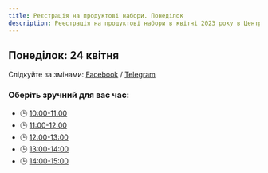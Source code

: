 ```yaml
---
title: Реєстрація на продуктові набори. Понеділок
description: Реєстрація на продуктові набори в квітні 2023 року в Центрі підтримки ВПО "24" Благодійного фонду "Шелтер Плюс" у Кривому Розі за адресою вулиця Маккейна, 24 
---
```

## Понеділок: 24 квітня

Слідкуйте за змінами: [Facebook](https://fb.com/supportcenter24) / [Telegram](https://t.me/centervpo24) 

### Оберіть зручний для вас час:
- 🕒 [10:00-11:00](https://forms.gle/QNTwnZMdqrhPz7nC6) 
- 🕒 [11:00-12:00](https://forms.gle/aG8TkKKxp5cSRGBq6)
- 🕒 [12:00-13:00](https://forms.gle/uVvbB4jmiCSAp6Nx5)
- 🕒 [13:00-14:00](https://forms.gle/JPGoyDkqsQN5ZxQCA)
- 🕒 [14:00-15:00](https://forms.gle/QnjkwqaCEF8DaVhm9)